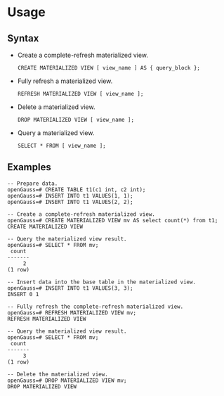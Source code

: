 # Usage<a name="EN-US_TOPIC_0295970205"></a>

## Syntax<a name="section1810714714319"></a>

-   Create a complete-refresh materialized view.

    ```
    CREATE MATERIALIZED VIEW [ view_name ] AS { query_block }; 
    ```


-   Fully refresh a materialized view.

    ```
    REFRESH MATERIALIZED VIEW [ view_name ];
    ```


-   Delete a materialized view.

    ```
    DROP MATERIALIZED VIEW [ view_name ];
    ```


-   Query a materialized view.

    ```
    SELECT * FROM [ view_name ];
    ```


## Examples<a name="section653116105315"></a>

```
-- Prepare data.
openGauss=# CREATE TABLE t1(c1 int, c2 int);
openGauss=# INSERT INTO t1 VALUES(1, 1);
openGauss=# INSERT INTO t1 VALUES(2, 2);

-- Create a complete-refresh materialized view.
openGauss=# CREATE MATERIALIZED VIEW mv AS select count(*) from t1;
CREATE MATERIALIZED VIEW

-- Query the materialized view result.
openGauss=# SELECT * FROM mv;
 count 
-------
     2
(1 row)

-- Insert data into the base table in the materialized view.
openGauss=# INSERT INTO t1 VALUES(3, 3);
INSERT 0 1

-- Fully refresh the complete-refresh materialized view.
openGauss=# REFRESH MATERIALIZED VIEW mv;
REFRESH MATERIALIZED VIEW

-- Query the materialized view result.
openGauss=# SELECT * FROM mv;
 count 
-------
     3
(1 row)

-- Delete the materialized view.
openGauss=# DROP MATERIALIZED VIEW mv;
DROP MATERIALIZED VIEW
```

